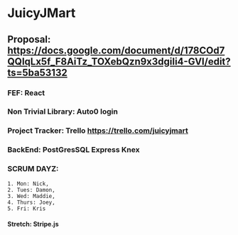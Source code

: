 # JuicyJMart
## Proposal: https://docs.google.com/document/d/178COd7QQIqLx5f_F8AiTz_TOXebQzn9x3dgiIi4-GVI/edit?ts=5ba53132
### FEF: React
### Non Trivial Library: Auto0 login
### Project Tracker: Trello https://trello.com/juicyjmart
### BackEnd: PostGresSQL Express Knex
### SCRUM DAYZ:
    1. Mon: Nick,
    2. Tues: Damon,
    3. Wed: Maddie,
    4. Thurs: Joey,
    5. Fri: Kris
#### Stretch: Stripe.js

